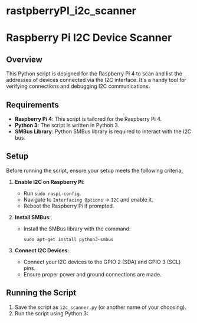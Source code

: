 # rastpberryPI_i2c_scanner

# Raspberry Pi I2C Device Scanner

## Overview
This Python script is designed for the Raspberry Pi 4 to scan and list the addresses of devices connected via the I2C interface. It's a handy tool for verifying connections and debugging I2C communications.

## Requirements
- **Raspberry Pi 4**: This script is tailored for the Raspberry Pi 4.
- **Python 3**: The script is written in Python 3.
- **SMBus Library**: Python SMBus library is required to interact with the I2C bus.

## Setup
Before running the script, ensure your setup meets the following criteria:

1. **Enable I2C on Raspberry Pi**:
   - Run `sudo raspi-config`.
   - Navigate to `Interfacing Options` -> `I2C` and enable it.
   - Reboot the Raspberry Pi if prompted.

2. **Install SMBus**:
   - Install the SMBus library with the command:
     ```
     sudo apt-get install python3-smbus
     ```

3. **Connect I2C Devices**:
   - Connect your I2C devices to the GPIO 2 (SDA) and GPIO 3 (SCL) pins.
   - Ensure proper power and ground connections are made.

## Running the Script
1. Save the script as `i2c_scanner.py` (or another name of your choosing).
2. Run the script using Python 3:
